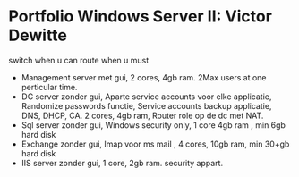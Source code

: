 # Portfolio Windows Server II: Victor Dewitte

switch when u can route when u must

- Management server met gui, 2 cores, 4gb ram. 2Max users at one perticular time. 
- DC server zonder gui, Aparte service accounts voor elke applicatie, Randomize passwords functie, Service accounts backup applicatie, DNS, DHCP, CA. 2 cores, 4gb ram, Router role op de dc met NAT.
- Sql server zonder gui, Windows security only, 1 core 4gb ram , min 6gb hard disk
- Exchange zonder gui, Imap voor ms mail , 4 cores, 10gb ram, min 30+gb hard disk
- IIS server zonder gui, 1 core, 2gb ram. security appart.

